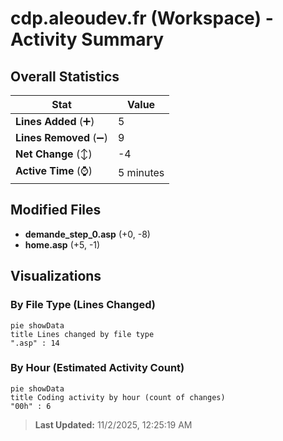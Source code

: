 # cdp.aleoudev.fr (Workspace) - Activity Summary 

## Overall Statistics

| Stat                   | Value                                                             |
| ---------------------- | ----------------------------------------------------------------- |
| **Lines Added** (➕)   | 5                                          |
| **Lines Removed** (➖) | 9                                        |
| **Net Change** (↕)    | -4                |
| **Active Time** (⌚)   | 5 minutes |


## Modified Files
- **demande_step_0.asp** (+0, -8)
- **home.asp** (+5, -1)

## Visualizations

### By File Type (Lines Changed)

```mermaid
pie showData
title Lines changed by file type
".asp" : 14
```

### By Hour (Estimated Activity Count)

```mermaid
pie showData
title Coding activity by hour (count of changes)
"00h" : 6
```


> **Last Updated:** 11/2/2025, 12:25:19 AM